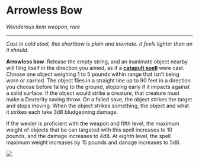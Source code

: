 # Arrowless Bow
*Wonderous item weapon, rare*
___

*Cast in cold steel, this shortbow is plain and inornate. It feels lighter than an it should.*


**Arrowless bow**. Release the empty string, and an inanimate object nearby will fling itself in the direction you aimed, as if a **[catapult spell](https://www.dndbeyond.com/spells/catapult)** were cast. Choose one object weighing 1 to 5 pounds within range that isn’t being worn or carried. The object flies in a straight line up to 90 feet in a direction you choose before falling to the ground, stopping early if it impacts against a solid surface. If the object would strike a creature, that creature must make a Dexterity saving throw. On a failed save, the object strikes the target and stops moving. When the object strikes something, the object and what it strikes each take 3d8 bludgeoning damage.

If the weider is proficient with the weapon and fifth level, the maximum weight of objects that be can targeted with this spell increases to 10 pounds, and the damage increases to 4d8. At eighth level, the spell maximum weight increases by 15 pounds and danage increases to 5d8.

![](https://i.imgur.com/VkikJwj.jpg)

